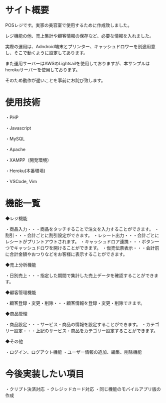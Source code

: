 # サイト概要
POSレジです。実家の美容室で使用するために作成致しました。

レジ機能の他、売上集計や顧客情報の保存など、必要な情報を入れました。

実際の運用は、Adndroid端末とプリンター、キャッシュドロワーを別途用意し、そこで動くように設定してあります。

また運用サーバーはAWSのLightsailを使用しておりますが、本サンプルはherokuサーバーを使用しております。

そのため動作が遅いことを事前にお詫び致します。

# 使用技術
・PHP

・Javascript

・MySQL

・Apache

・XAMPP（開発環境）

・Heroku(本番環境)

・VSCode, Vim

# 機能一覧
◆レジ機能

・商品入力・・・商品をタッチすることで注文を入力することができます。
・割引・・・会計ごとに割引設定ができます。
・レシート出力・・・会計ごとにレシートがプリントアウトされます。
・キャッシュドロア連携・・・ボタン一つでキャッシュドロワを開けることができます。
・仮売伝票表示・・・会計前に合計金額やおつりなどをお客様に表示することができます。

◆売上分析機能

・日別売上・・・指定した期間で集計した売上データを確認することができます。

◆顧客管理機能

・顧客登録・変更・削除・・・顧客情報を登録・変更・削除できます。

◆商品管理

・商品設定・・・サービス・商品の情報を設定することができます。
・カテゴリー設定・・・上記のサービス・商品をカテゴリー設定することができます。

◆その他

・ログイン、ログアウト機能
・ユーザー情報の追加、編集、削除機能

# 今後実装したい項目

・クリプト決済対応
・クレジッドカード対応
・同じ機能のモバイルアプリ版の作成
